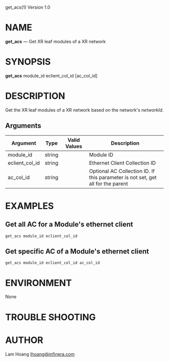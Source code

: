 get_acs(1) Version 1.0 

NAME
====

**get_acs** — Get XR leaf modules of a XR network

SYNOPSIS
========

**get_acs** module_id eclient_col_id [ac_col_id]



DESCRIPTION
===========

Get the XR leaf modules of a XR network based on the network's *networkId*. 


Arguments
-------

| Argument         |  Type     | Valid Values      | Description                   |
|------------------|-----------|-------------------|-------------------------------|
| module_id        |  string   |                   | Module ID              |
| eclient_col_id        |  string   |                   | Ethernet Client Collection ID              |
| ac_col_id        |  string   |                   | Optional AC Collection ID. If this parameter is not set, get all for the parent           |

EXAMPLES
===========

Get all AC for a Module's ethernet client 
------
```
get_acs module_id eclient_col_id 
```

Get specific AC of a Module's ethernet client 
------
```
get_acs module_id eclient_col_id ac_col_id
```
ENVIRONMENT
===========

None

TROUBLE SHOOTING
====

AUTHOR
======

Lam Hoang <lhoang@infinera.com>